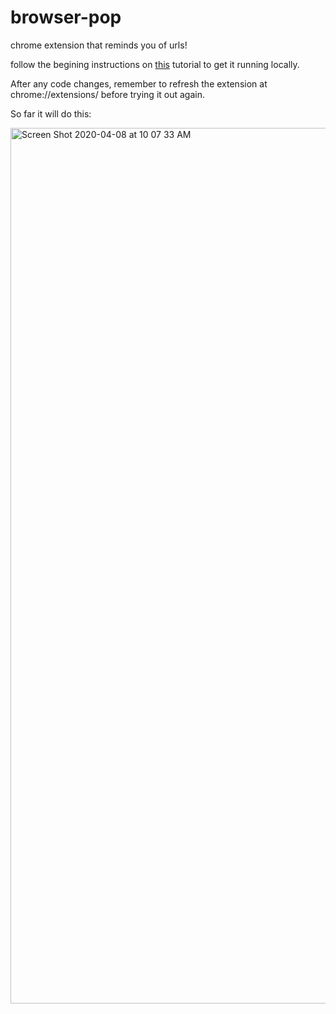 # browser-pop
chrome extension that reminds you of urls!

follow the begining instructions on [this](https://developer.chrome.com/extensions/getstarted) tutorial to get it running locally. 



After any code changes, remember to refresh the extension at chrome://extensions/ before trying it out again.


So far it will do this:  


<img width="1401" alt="Screen Shot 2020-04-08 at 10 07 33 AM" src="https://user-images.githubusercontent.com/2327277/78813686-3e878680-7982-11ea-9c75-3ca65faa5cd1.png">

